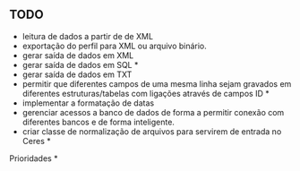 
TODO
----
- leitura de dados a partir de de XML
- exportação do perfil para XML ou arquivo binário.
- gerar saída de dados em XML
- gerar saída de dados em SQL *
- gerar saída de dados em TXT
- permitir que diferentes campos de uma mesma linha sejam gravados em diferentes estruturas/tabelas com ligações através de campos ID *
- implementar a formatação de datas
- gerenciar acessos a banco de dados de forma a permitir conexão com diferentes bancos e de forma inteligente.
- criar classe de normalização de arquivos para servirem de entrada no Ceres * 

 Prioridades *